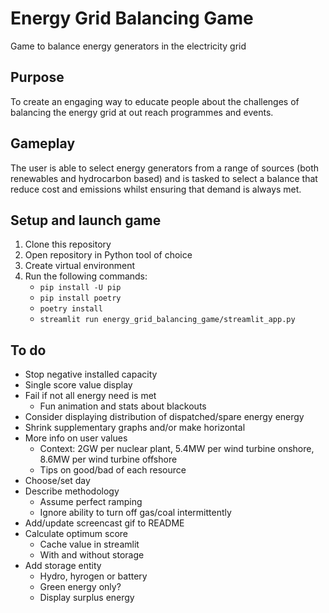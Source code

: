 # Energy Grid Balancing Game
Game to balance energy generators in the electricity grid

## Purpose
To create an engaging way to educate people about the challenges of balancing the energy grid at out reach programmes and events.

## Gameplay
The user is able to select energy generators from a range of sources (both renewables and hydrocarbon based) and is tasked to select a balance that reduce cost and emissions whilst ensuring that demand is always met.

## Setup and launch game
1. Clone this repository
1. Open repository in Python tool of choice
1. Create virtual environment
1. Run the following commands:
    - `pip install -U pip`
    - `pip install poetry`
    - `poetry install`
    - `streamlit run energy_grid_balancing_game/streamlit_app.py`

## To do
- Stop negative installed capacity
- Single score value display
- Fail if not all energy need is met
    - Fun animation and stats about blackouts
- Consider displaying distribution of dispatched/spare energy energy
- Shrink supplementary graphs and/or make horizontal
- More info on user values
    - Context: 2GW per nuclear plant, 5.4MW per wind turbine onshore, 8.6MW per wind turbine offshore
    - Tips on good/bad of each resource
- Choose/set day
- Describe methodology
    - Assume perfect ramping
    - Ignore ability to turn off gas/coal intermittently
- Add/update screencast gif to README
- Calculate optimum score
    - Cache value in streamlit
    - With and without storage
- Add storage entity
    - Hydro, hyrogen or battery
    - Green energy only?
    - Display surplus energy